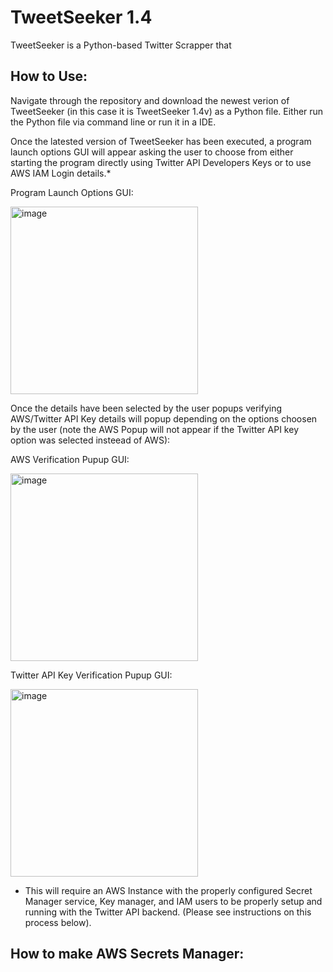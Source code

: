 # TweetSeeker 1.4

TweetSeeker is a Python-based Twitter Scrapper that 

## How to Use:
Navigate through the repository and download the newest verion of TweetSeeker 
(in this case it is TweetSeeker 1.4v) as a Python file. Either run the Python file
via command line or run it in a IDE.

Once the latested version of TweetSeeker has been executed, a program launch options
GUI will appear asking the user to choose from either starting the program directly using
Twitter API Developers Keys or to use AWS IAM Login details.* 

Program Launch Options GUI:

<img src="https://user-images.githubusercontent.com/100094056/235785066-5f0fb226-c1d0-437d-963e-90d8b4c87861.png" alt="image" width="300"/>


Once the details have been selected by the user popups verifying AWS/Twitter API Key details will
popup depending on the options choosen by the user (note the AWS Popup will not appear if the Twitter API key
option was selected insteead of AWS):

AWS Verification Pupup GUI:

<img src="https://user-images.githubusercontent.com/100094056/235783133-84360a32-fdce-4c12-a6ae-228da03c649d.png" alt="image" width="300"/>

Twitter API Key Verification Pupup GUI:

<img src="https://user-images.githubusercontent.com/100094056/235784092-61c8073d-0a5d-404f-b327-b795a31f8e76.png" alt="image" width="300"/>


* This will require an AWS Instance with the properly configured Secret Manager service,
Key manager, and IAM users to be properly setup and running with the Twitter API backend.
(Please see instructions on this process below). 




## How to make AWS Secrets Manager:
